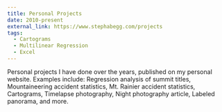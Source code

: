 ```yaml
---
title: Personal Projects
date: 2010-present
external_link: https://www.stephabegg.com/projects
tags:
  - Cartograms
  - Multilinear Regression
  - Excel
---
```


Personal projects I have done over the years, published on my personal website. Examples include: Regression analysis of summit titles, Mountaineering accident statistics, Mt. Rainier accident statistics, Cartograms, Timelapse photography, Night photography article, Labeled panorama, and more.

<!--more-->
